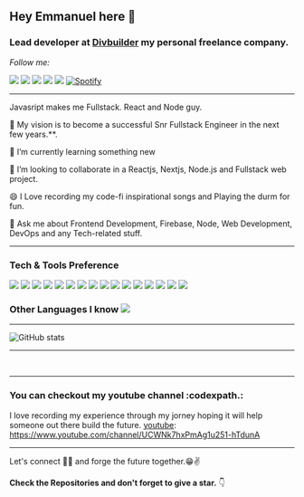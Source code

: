 ## Hey Emmanuel here 👋
### Lead developer at [Divbuilder](https://divbuilder-740a4.web.app/) my personal freelance company.

<i>Follow me:</i><br>


[<img src="https://img.shields.io/badge/twitter-%231DA1F2.svg?&style=for-the-badge&logo=twitter&logoColor=white">](https://twitter.com/codexpath2)
[<img src="https://img.shields.io/badge/linkedin-%230077B5.svg?&style=for-the-badge&logo=linkedin&logoColor=white">](https://www.linkedin.com/in/emmanuel-jacob-661a451bb/)
[<img src="https://img.shields.io/badge/instagram-%23E4405F.svg?&style=for-the-badge&logo=instagram&logoColor=white">](https://www.instagram.com/skyboycode/)
[<img src="https://img.shields.io/badge/facebook-%231877F2.svg?&style=for-the-badge&logo=facebook&logoColor=white">](https://facebook.com/skyboy.ema)
[<img src="https://img.shields.io/badge/Portfolio-%23000000.svg?&style=for-the-badge">](https://divbuilder-740a4.web.app/)
<a href="https://audiomack.com/skyboycode" target="_blank"><img src="https://img.shields.io/badge/Spotify-%231ED760.svg?&style=flat-square&logo=spotify&logoColor=white" alt="Spotify"></a>



---

Javasript makes me Fullstack. React and Node guy.
 
 🔭 My vision is to become a successful Snr Fullstack Engineer in the next few years.**.
 
 🌱 I’m currently learning  something new
  
  👯 I’m looking to collaborate in a Reactjs, Nextjs, Node.js and Fullstack web  project.
  
  😄 I Love recording my code-fi inspirational songs and Playing the durm for fun.
  
 💬 Ask me about Frontend Development, Firebase, Node, Web Development, DevOps and any Tech-related stuff.



---


### Tech & Tools Preference

<img src = "https://img.shields.io/badge/-HTML5-E34F26?style=flat&logo=html5&logoColor=white"> <img src = "https://img.shields.io/badge/-CSS3-1572B6?style=flat&logo=css3&logoColor=white">
<img src="https://img.shields.io/badge/-JavaScript-eed718?style=flat&logo=javascript&logoColor=ffffff">
<img src="https://img.shields.io/badge/-React-000000?style=flat&logo=react&logoColor=00c8ff">
<img src="https://img.shields.io/badge/-MongoDB-4DB33D?style=flat&logo=mongodb&logoColor=FFFFFF">
<img src="https://img.shields.io/badge/-GraphQL-e535ab?style=flat&logo=graphql&logoColor=FFFFFF">
<img src="https://img.shields.io/badge/--F29111?style=flat&logo=mysql&logoColor=FFFFFF">
<img src="https://img.shields.io/badge/-Express.js-787878?style=flat">
<img src="https://img.shields.io/badge/-Node.js-3C873A?style=flat&logo=Node.js&logoColor=white">
<img src="https://img.shields.io/badge/-Firebase-FFA611?style=flat&logo=firebase&logoColor=FFFFFF">
<img src="https://img.shields.io/badge/-Progressive Web Apps-5A0FC8?style=flat">
<img src="http://img.shields.io/badge/-Git-F1502F?style=flat&logo=git&logoColor=FFFFFF">
<img src="http://img.shields.io/badge/-Github-000000?style=flat&logo=github&logoColor=FFFFFF">
<img src="http://img.shields.io/badge/-VS%20Code-007ACC?style=flat&logo=visual%20studio%20code&logoColor=white">
<img src="http://img.shields.io/badge/-Heroku-430098?style=flat&logo=heroku&logoColor=white">
<img src="http://img.shields.io/badge/-Vercel-black?style=flat&logo=vercel&logoColor=white">

### Other Languages I know <img src="https://img.shields.io/badge/-Python-black?style=flat&logo=python&logoColor=white"> 

---

![GitHub stats](https://github-readme-stats.vercel.app/api?username=CodexpathCommunity&show_icons=true&hide_border=true)


---


<br/>


---
### You can checkout my youtube channel :codexpath.: 
I love recording my experience through my jorney hoping it will help someone out there build the future.
[youtube]: https://www.youtube.com/channel/UCWNk7hxPmAg1u251-hTdunA

---

Let's connect 👨‍💻 and forge the future together.😁✌

**Check the Repositories and don't forget to give a star.** 👇


[website]: https://divbuilder-740a4.web.app/
[twitter]: https://twitter.com/codexpath2
[youtube]: https://www.youtube.com/channel/UCWNk7hxPmAg1u251-hTdunA
[instagram]: https://www.instagram.com/skyboycode/
[linkedin]: https://www.linkedin.com/in/emmanuel-jacob-661a451bb/
